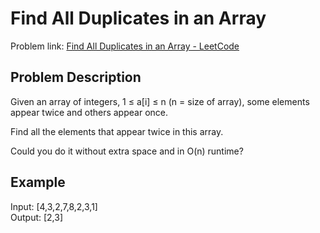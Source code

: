 # Find All Duplicates in an Array

Problem link: [Find All Duplicates in an Array - LeetCode](https://leetcode.com/problems/find-all-duplicates-in-an-array/description/)

## Problem Description

Given an array of integers, 1 ≤ a[i] ≤ n (n = size of array), some elements appear twice and others appear once.

Find all the elements that appear twice in this array.

Could you do it without extra space and in O(n) runtime?

## Example

Input: [4,3,2,7,8,2,3,1]  
Output: [2,3]
